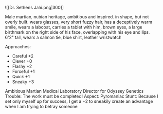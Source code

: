 ![[Dr. Sethens Jahi.png|300]]

Male martian, nubian heritage, ambitious and inspired. in shape, but not overly built. wears glasses, very short fuzzy hair, has a deceptively warm smile, wears a labcoat, carries a tablet with him, brown eyes, a large birthmark on the right side of his face, overlapping with his eye and lips.
6'2" tall, wears a salmon tie, blue shirt, leather wristwatch

Approaches:
- Careful +2
- Clever +0
- Flashy +2
- Forceful +1
- Quick +1
- Sneaky +3

Ambitious Martian Medical Laboratory Director for Odyssey Genetics
Trouble: The work must be completed!
Aspect: Pyromaniac
Stunt: Because I set only myself up for success, I get a +2 to sneakily create an advantage when I am trying to betray someone